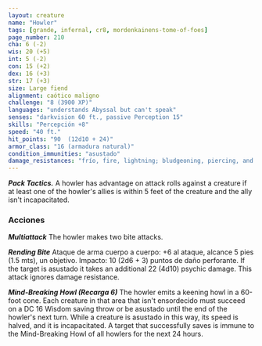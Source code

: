 ```yaml
---
layout: creature
name: "Howler"
tags: [grande, infernal, cr8, mordenkainens-tome-of-foes]
page_number: 210
cha: 6 (-2)
wis: 20 (+5)
int: 5 (-2)
con: 15 (+2)
dex: 16 (+3)
str: 17 (+3)
size: Large fiend
alignment: caótico maligno
challenge: "8 (3900 XP)"
languages: "understands Abyssal but can't speak"
senses: "darkvision 60 ft., passive Perception 15"
skills: "Percepción +8"
speed: "40 ft."
hit_points: "90  (12d10 + 24)"
armor_class: "16 (armadura natural)"
condition_immunities: "asustado"
damage_resistances: "frío, fire, lightning; bludgeoning, piercing, and slashing from nonmagical attacks"
---
```


***Pack Tactics.*** A howler has advantage on attack rolls against a creature if at least one of the howler's allies is within 5 feet of the creature and the ally isn't incapacitated.

### Acciones

***Multiattack*** The howler makes two bite attacks.

***Rending Bite*** Ataque de arma cuerpo a cuerpo: +6 al ataque, alcance 5 pies (1.5 mts), un objetivo. Impacto: 10 (2d6 + 3) puntos de daño perforante. If the target is asustado it takes an additional 22 (4d10) psychic damage. This attack ignores damage resistance.

***Mind-Breaking Howl (Recarga 6)*** The howler emits a keening howl in a 60-foot cone. Each creature in that area that isn't ensordecido must succeed on a DC 16 Wisdom saving throw or be asustado until the end of the howler's next turn. While a creature is asustado in this way, its speed is halved, and it is incapacitated. A target that successfully saves is immune to the Mind-Breaking Howl of all howlers for the next 24 hours.